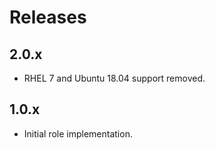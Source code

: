 # Releases

## 2.0.x

- RHEL 7 and Ubuntu 18.04 support removed.

## 1.0.x

- Initial role implementation.
